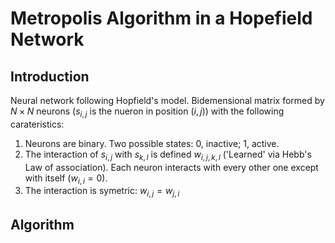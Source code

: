 # Metropolis Algorithm in a Hopefield Network

## Introduction

Neural network following Hopfield's model.
Bidemensional matrix formed by $N\times N$ neurons ($s_{i,j}$ is the nueron in position $(i,j)$)  with the following carateristics:

1.  Neurons are binary. Two possible states: 0, inactive; 1, active.
2.  The interaction of $s_{i,j}$ with $s_{k,l}$ is defined $w_{i,j,k,l}$ ('Learned' via Hebb's Law of association). Each neuron interacts with every other one except with itself ($w_{i,i} = 0$). 
3.  The interaction is symetric: $w_{i,j} = w_{j,i}$

## Algorithm

